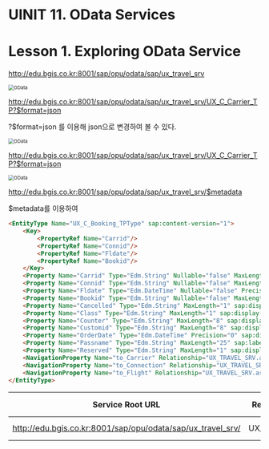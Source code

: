 # UINIT 11. OData Services





# Lesson 1. Exploring OData Service



http://edu.bgis.co.kr:8001/sap/opu/odata/sap/ux_travel_srv

<img src="/img/OData1.png" alt="OData" style="zoom:67%;" />





http://edu.bgis.co.kr:8001/sap/opu/odata/sap/ux_travel_srv/UX_C_Carrier_TP?$format=json

?$format=json 를 이용해 json으로 변경하여 볼 수 있다.

<img src="/img/OData2.png" alt="OData" style="zoom:67%;" />



http://edu.bgis.co.kr:8001/sap/opu/odata/sap/ux_travel_srv/UX_C_Carrier_TP?$format=json

<img src="/img/OData3.png" alt="OData" style="zoom:67%;" />





http://edu.bgis.co.kr:8001/sap/opu/odata/sap/ux_travel_srv/$metadata

$metadata를 이용하여 











```html
<EntityType Name="UX_C_Booking_TPType" sap:content-version="1">
    <Key>
        <PropertyRef Name="Carrid"/>
        <PropertyRef Name="Connid"/>
        <PropertyRef Name="Fldate"/>
        <PropertyRef Name="Bookid"/>
    </Key>
    <Property Name="Carrid" Type="Edm.String" Nullable="false" MaxLength="3" sap:display-format="UpperCase" sap:label="항공사" sap:quickinfo="항공사 코드"/>
    <Property Name="Connid" Type="Edm.String" Nullable="false" MaxLength="4" sap:display-format="NonNegative" sap:label="연결 번호" sap:quickinfo="항공편 연결 번호"/>
    <Property Name="Fldate" Type="Edm.DateTime" Nullable="false" Precision="0" sap:display-format="Date" sap:label="항공편 일자"/>
    <Property Name="Bookid" Type="Edm.String" Nullable="false" MaxLength="8" sap:display-format="NonNegative" sap:label="예약 번호"/>
    <Property Name="Cancelled" Type="Edm.String" MaxLength="1" sap:display-format="UpperCase" sap:label="취소 표시"/>
    <Property Name="Class" Type="Edm.String" MaxLength="1" sap:display-format="UpperCase" sap:label="클래스" sap:quickinfo="항공편 클래스"/>
    <Property Name="Counter" Type="Edm.String" MaxLength="8" sap:display-format="NonNegative" sap:label="영업소" sap:quickinfo="영업소 번호"/>
    <Property Name="Customid" Type="Edm.String" MaxLength="8" sap:display-format="NonNegative" sap:label="고객 번호"/>
    <Property Name="OrderDate" Type="Edm.DateTime" Precision="0" sap:display-format="Date" sap:label="전기일" sap:quickinfo="예약일"/>
    <Property Name="Passname" Type="Edm.String" MaxLength="25" sap:label="Passagiername" sap:quickinfo="Name des Passagiers"/>
    <Property Name="Reserved" Type="Edm.String" MaxLength="1" sap:display-format="UpperCase" sap:label="예약" sap:quickinfo="예약 표시"/>
    <NavigationProperty Name="to_Carrier" Relationship="UX_TRAVEL_SRV.assoc_98618C9B74F59C5AFBC05955311DD231" FromRole="FromRole_assoc_98618C9B74F59C5AFBC05955311DD231" ToRole="ToRole_assoc_98618C9B74F59C5AFBC05955311DD231"/>
    <NavigationProperty Name="to_Connection" Relationship="UX_TRAVEL_SRV.assoc_F5CC155D189E746D91B32855C8FD5132" FromRole="FromRole_assoc_F5CC155D189E746D91B32855C8FD5132" ToRole="ToRole_assoc_F5CC155D189E746D91B32855C8FD5132"/>
    <NavigationProperty Name="to_Flight" Relationship="UX_TRAVEL_SRV.assoc_6B12AB152097077609F41AC46736188C" FromRole="FromRole_assoc_6B12AB152097077609F41AC46736188C" ToRole="ToRole_assoc_6B12AB152097077609F41AC46736188C"/>
</EntityType>
```













| Service Root URL                                            | Resource Path   | Query Option  |
| ----------------------------------------------------------- | --------------- | ------------- |
| http://edu.bgis.co.kr:8001/sap/opu/odata/sap/ux_travel_srv/ | UX_C_Carrier_TP | ?$format=json |



 		